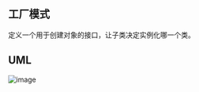 ## 工厂模式
定义一个用于创建对象的接口，让子类决定实例化哪一个类。

## UML
![image](http://processon.com/chart_image/608626b2e401fd06e0ae73b0.png?_=1619405242502)